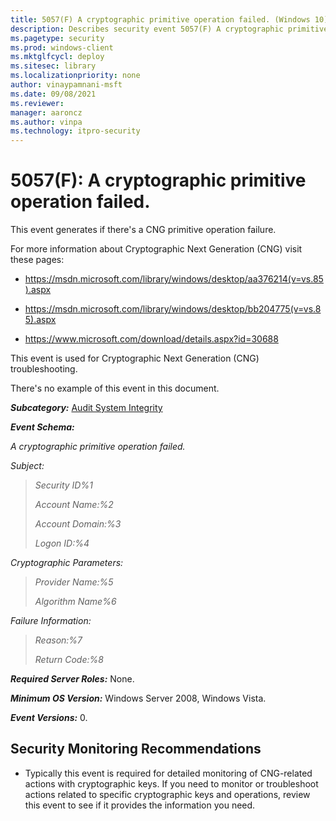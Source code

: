 ```yaml
---
title: 5057(F) A cryptographic primitive operation failed. (Windows 10)
description: Describes security event 5057(F) A cryptographic primitive operation failed.
ms.pagetype: security
ms.prod: windows-client
ms.mktglfcycl: deploy
ms.sitesec: library
ms.localizationpriority: none
author: vinaypamnani-msft
ms.date: 09/08/2021
ms.reviewer: 
manager: aaroncz
ms.author: vinpa
ms.technology: itpro-security
---
```


# 5057(F): A cryptographic primitive operation failed.


This event generates if there's a CNG primitive operation failure.

For more information about Cryptographic Next Generation (CNG) visit these pages:

-   <https://msdn.microsoft.com/library/windows/desktop/aa376214(v=vs.85).aspx>

-   <https://msdn.microsoft.com/library/windows/desktop/bb204775(v=vs.85).aspx>

-   <https://www.microsoft.com/download/details.aspx?id=30688>

This event is used for Cryptographic Next Generation (CNG) troubleshooting.

There's no example of this event in this document.

***Subcategory:***&nbsp;[Audit System Integrity](audit-system-integrity.md)

***Event Schema:***

*A cryptographic primitive operation failed.*

*Subject:*

> *Security ID%1*
>
> *Account Name:%2*
>
> *Account Domain:%3*
>
> *Logon ID:%4*

*Cryptographic Parameters:*

> *Provider Name:%5*
>
> *Algorithm Name%6*

*Failure Information:*

> *Reason:%7*
>
> *Return Code:%8*

***Required Server Roles:*** None.

***Minimum OS Version:*** Windows Server 2008, Windows Vista.

***Event Versions:*** 0.

## Security Monitoring Recommendations

-   Typically this event is required for detailed monitoring of CNG-related actions with cryptographic keys. If you need to monitor or troubleshoot actions related to specific cryptographic keys and operations, review this event to see if it provides the information you need.

